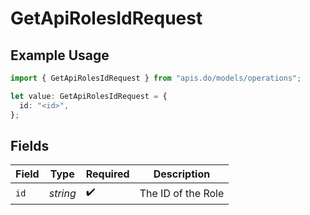 # GetApiRolesIdRequest

## Example Usage

```typescript
import { GetApiRolesIdRequest } from "apis.do/models/operations";

let value: GetApiRolesIdRequest = {
  id: "<id>",
};
```

## Fields

| Field              | Type               | Required           | Description        |
| ------------------ | ------------------ | ------------------ | ------------------ |
| `id`               | *string*           | :heavy_check_mark: | The ID of the Role |